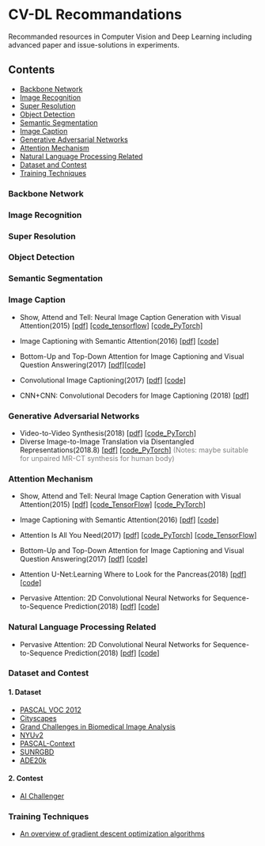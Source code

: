 # CV-DL Recommandations
Recommanded resources in Computer Vision and Deep Learning including advanced paper and issue-solutions in experiments.
## Contents
*  [Backbone Network](#Backbone-Network)
* [Image Recognition](#Image-Recognition)
* [Super Resolution](#Super-Resolution)
* [Object Detection](#Object-Detection)
* [Semantic Segmentation](#Semantic-Segmentation)
* [Image Caption](#Image-Caption)
* [Generative Adversarial Networks](#Generative-Adversarial-Networks)
* [Attention Mechanism](#Attention-Mechanism)
* [Natural Language Processing Related](#Natural-Language-Processing-Related)
* [Dataset and Contest](#Dataset-and-Contest)
* [Training Techniques](#Training-Techniques)


### Backbone Network

### Image Recognition

### Super Resolution

### Object Detection

### Semantic Segmentation

### Image Caption

- Show, Attend and Tell: Neural Image Caption Generation with Visual Attention(2015) [[pdf]](https://arxiv.org/abs/1502.03044) [[code_tensorflow]](https://github.com/yunjey/show-attend-and-tell) [[code_PyTorch]](https://github.com/sgrvinod/a-PyTorch-Tutorial-to-Image-Captioning)

- Image Captioning with Semantic Attention(2016) [[pdf]](https://arxiv.org/abs/1603.03925) [[code]](https://github.com/chapternewscu/image-captioning-with-semantic-attention)

- Bottom-Up and Top-Down Attention for Image Captioning and Visual Question Answering(2017) [[pdf]](https://arxiv.org/abs/1707.07998)[[code]](https://github.com/peteanderson80/bottom-up-attention)

- Convolutional Image Captioning(2017) [[pdf]](https://arxiv.org/abs/1711.09151) [[code]](https://github.com/aditya12agd5/convcap)

- CNN+CNN: Convolutional Decoders for Image Captioning (2018) [[pdf]](https://arxiv.org/abs/1805.09019)
### Generative Adversarial Networks
- Video-to-Video Synthesis(2018) [[pdf]](https://arxiv.org/abs/1808.06601) [[code_PyTorch]](https://github.com/NVIDIA/vid2vid)
- Diverse Image-to-Image Translation via Disentangled Representations(2018.8) [[pdf]](https://arxiv.org/abs/1808.00948) [[code_PyTorch]](https://github.com/HsinYingLee/DRIT) <font color=Gray >(Notes: maybe suitable for unpaired MR-CT synthesis for human body)</font>

### Attention Mechanism
- Show, Attend and Tell: Neural Image Caption Generation with Visual Attention(2015) [[pdf]](https://arxiv.org/abs/1502.03044) [[code_TensorFlow]](https://github.com/yunjey/show-attend-and-tell) [[code_PyTorch]](https://github.com/sgrvinod/a-PyTorch-Tutorial-to-Image-Captioning)

- Image Captioning with Semantic Attention(2016) [[pdf]](https://arxiv.org/abs/1603.03925) [[code]](https://github.com/chapternewscu/image-captioning-with-semantic-attention)

- Attention Is All You Need(2017) [[pdf]](https://arxiv.org/abs/1706.03762) [[code_PyTorch]](https://github.com/jadore801120/attention-is-all-you-need-pytorch) [[code_TensorFlow]](https://github.com/Kyubyong/transformer)

- Bottom-Up and Top-Down Attention for Image Captioning and Visual Question Answering(2017) [[pdf]](https://arxiv.org/abs/1707.07998) [[code]](https://github.com/peteanderson80/bottom-up-attention)

- Attention U-Net:Learning Where to Look for the Pancreas(2018) [[pdf]](https://arxiv.org/abs/1804.03999) [[code]](https://github.com/ozan-oktay/Attention-Gated-Networks)

- Pervasive Attention: 2D Convolutional Neural Networks for Sequence-to-Sequence Prediction(2018) [[pdf]](https://arxiv.org/abs/1808.03867) [[code]](https://github.com/elbayadm/attn2d)

### Natural Language Processing Related
- Pervasive Attention: 2D Convolutional Neural Networks for Sequence-to-Sequence Prediction(2018) [[pdf]](https://arxiv.org/abs/1808.03867) [[code]](https://github.com/elbayadm/attn2d)

### Dataset and Contest

#### 1. Dataset

- [PASCAL VOC 2012](http://host.robots.ox.ac.uk/pascal/VOC/voc2012/)
- [Cityscapes](https://www.cityscapes-dataset.com/)
- [Grand Challenges in Biomedical Image Analysis](https://grand-challenge.org)
- [NYUv2](https://cs.nyu.edu/~silberman/datasets/nyu_depth_v2.html)
- [PASCAL-Context](https://cs.stanford.edu/~roozbeh/pascal-context/)
- [SUNRGBD](http://rgbd.cs.princeton.edu/)
- [ADE20k](http://groups.csail.mit.edu/vision/datasets/ADE20K/)

#### 2. Contest
- [AI Challenger](https://challenger.ai/)

### Training Techniques
- [An overview of gradient descent optimization algorithms](http://ruder.io/optimizing-gradient-descent/index.html)
